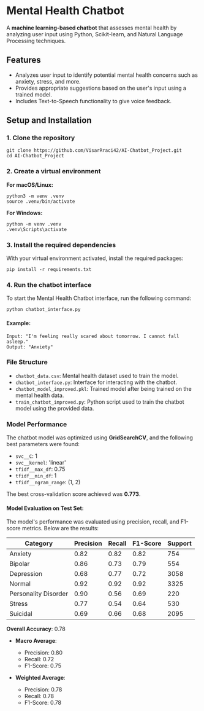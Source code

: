 # Mental Health Chatbot

A **machine learning-based chatbot** that assesses mental health by analyzing user input using Python, Scikit-learn, and Natural Language Processing techniques.

## Features
- Analyzes user input to identify potential mental health concerns such as anxiety, stress, and more.
- Provides appropriate suggestions based on the user's input using a trained model.
- Includes Text-to-Speech functionality to give voice feedback.

## Setup and Installation

### 1. Clone the repository
```
git clone https://github.com/VisarRraci42/AI-Chatbot_Project.git
cd AI-Chatbot_Project
```
### 2. Create a virtual environment

**For macOS/Linux:**

```
python3 -m venv .venv
source .venv/bin/activate
```
**For Windows:**
```
python -m venv .venv
.venv\Scripts\activate
```
### 3. Install the required dependencies

With your virtual environment activated, install the required packages:

```
pip install -r requirements.txt
```
### 4. Run the chatbot interface

To start the Mental Health Chatbot interface, run the following command:

```
python chatbot_interface.py
```
#### Example:

```
Input: "I'm feeling really scared about tomorrow. I cannot fall asleep."
Output: "Anxiety"
```
### File Structure

- `chatbot_data.csv`: Mental health dataset used to train the model.
- `chatbot_interface.py`: Interface for interacting with the chatbot.
- `chatbot_model_improved.pkl`: Trained model after being trained on the mental health data.
- `train_chatbot_improved.py`: Python script used to train the chatbot model using the provided data.

### Model Performance

The chatbot model was optimized using **GridSearchCV**, and the following best parameters were found:

- `svc__C`: 1
- `svc__kernel`: 'linear'
- `tfidf__max_df`: 0.75
- `tfidf__min_df`: 1
- `tfidf__ngram_range`: (1, 2)

The best cross-validation score achieved was **0.773**.

#### Model Evaluation on Test Set:
The model's performance was evaluated using precision, recall, and F1-score metrics. Below are the results:

| Category              | Precision | Recall | F1-Score | Support |
|-----------------------|-----------|--------|----------|---------|
| Anxiety               | 0.82      | 0.82   | 0.82     | 754     |
| Bipolar               | 0.86      | 0.73   | 0.79     | 554     |
| Depression            | 0.68      | 0.77   | 0.72     | 3058    |
| Normal                | 0.92      | 0.92   | 0.92     | 3325    |
| Personality Disorder  | 0.90      | 0.56   | 0.69     | 220     |
| Stress                | 0.77      | 0.54   | 0.64     | 530     |
| Suicidal              | 0.69      | 0.66   | 0.68     | 2095    |

**Overall Accuracy**: 0.78

- **Macro Average**:
  - Precision: 0.80
  - Recall: 0.72
  - F1-Score: 0.75

- **Weighted Average**:
  - Precision: 0.78
  - Recall: 0.78
  - F1-Score: 0.78

